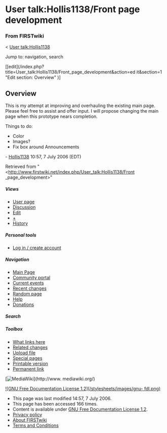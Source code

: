 # User talk:Hollis1138/Front page development

### From FIRSTwiki

&lt; [User talk:Hollis1138](/index.php/User_talk:Hollis1138 "User
talk:Hollis1138" )

Jump to: navigation, search

[[edit](/index.php?title=User_talk:Hollis1138/Front_page_development&action=ed
it&section=1 "Edit section: Overview" )]

##  Overview

This is my attempt at improving and overhauling the existing main page. Please
feel free to assist and offer input. I will propose changing the main page
when this prototype nears completion.

Things to do:

  * Color 
  * Images? 
  * Fix box around Announcements 

\- [Hollis1138](/index.php/User:Hollis1138 "User:Hollis1138" ) 10:57, 7 July
2006 (EDT)

Retrieved from "<http://www.firstwiki.net/index.php/User_talk:Hollis1138/Front
_page_development>"

##### Views

  * [User page](/index.php/User:Hollis1138/Front_page_development)
  * [Discussion](/index.php/User_talk:Hollis1138/Front_page_development)
  * [Edit](/index.php?title=User_talk:Hollis1138/Front_page_development&action=edit)
  * [+](/index.php?title=User_talk:Hollis1138/Front_page_development&action=edit&section=new)
  * [History](/index.php?title=User_talk:Hollis1138/Front_page_development&action=history)

##### Personal tools

  * [Log in / create account](/index.php?title=Special:Userlogin&returnto=User_talk:Hollis1138/Front_page_development)

[](/index.php/Main_Page "Main Page" )

##### Navigation

  * [Main Page](/index.php/Main_Page)
  * [Community portal](/index.php/FIRSTwiki:Community_portal)
  * [Current events](/index.php/Current_events)
  * [Recent changes](/index.php/Special:Recentchanges)
  * [Random page](/index.php/Special:Random)
  * [Help](/index.php/Help:Contents)
  * [Donations](/index.php/FIRSTwiki:Site_support)

##### Search



##### Toolbox

  * [What links here](/index.php/Special:Whatlinkshere/User_talk:Hollis1138/Front_page_development)
  * [Related changes](/index.php/Special:Recentchangeslinked/User_talk:Hollis1138/Front_page_development)
  * [Upload file](/index.php/Special:Upload)
  * [Special pages](/index.php/Special:Specialpages)
  * [Printable version](/index.php?title=User_talk:Hollis1138/Front_page_development&printable=yes)
  * [Permanent link](/index.php?title=User_talk:Hollis1138/Front_page_development&oldid=48489)

[![MediaWiki](/skins/common/images/poweredby_mediawiki_88x31.png)](http://www.
mediawiki.org/)

[![GNU Free Documentation License 1.2](/stylesheets/images/gnu-
fdl.png)](http://www.gnu.org/copyleft/fdl.html)

  * This page was last modified 14:57, 7 July 2006.
  * This page has been accessed 166 times.
  * Content is available under [GNU Free Documentation License 1.2](http://www.gnu.org/copyleft/fdl.html "http://www.gnu.org/copyleft/fdl.html" ).
  * [Privacy policy](/index.php/FIRSTwiki:Privacy_policy "FIRSTwiki:Privacy policy" )
  * [About FIRSTwiki](/index.php/FIRSTwiki:About "FIRSTwiki:About" )
  * [Terms and Conditions](/index.php/FIRSTwiki:Terms_and_conditions "FIRSTwiki:Terms and conditions" )

